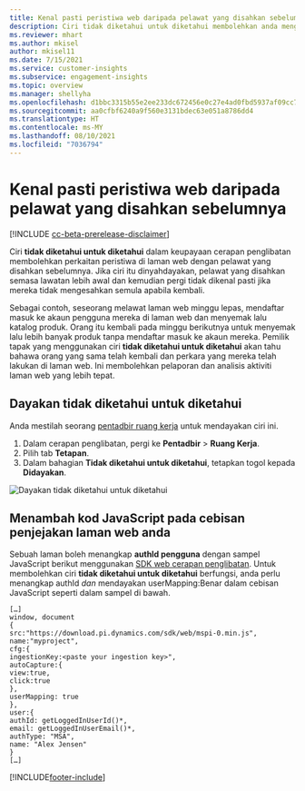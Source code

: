 ```yaml
---
title: Kenal pasti peristiwa web daripada pelawat yang disahkan sebelumnya dengan tidak diketahui untuk diketahui
description: Ciri tidak diketahui untuk diketahui membolehkan anda mengaitkan peristiwa di laman web dengan pelawat yang disahkan sebelumnya.
ms.reviewer: mhart
ms.author: mkisel
author: mkisel11
ms.date: 7/15/2021
ms.service: customer-insights
ms.subservice: engagement-insights
ms.topic: overview
ms.manager: shellyha
ms.openlocfilehash: d1bbc3315b55e2ee233dc672456e0c27e4ad0fbd5937af09cc790c96ee274000
ms.sourcegitcommit: aa0cfbf6240a9f560e3131bdec63e051a8786dd4
ms.translationtype: HT
ms.contentlocale: ms-MY
ms.lasthandoff: 08/10/2021
ms.locfileid: "7036794"
---
```

# <a name="recognize-web-events-from-previously-authenticated-visitors"></a>Kenal pasti peristiwa web daripada pelawat yang disahkan sebelumnya

[!INCLUDE [cc-beta-prerelease-disclaimer](includes/cc-beta-prerelease-disclaimer.md)]

Ciri **tidak diketahui untuk diketahui** dalam keupayaan cerapan penglibatan membolehkan perkaitan peristiwa di laman web dengan pelawat yang disahkan sebelumnya. Jika ciri itu dinyahdayakan, pelawat yang disahkan semasa lawatan lebih awal dan kemudian pergi tidak dikenal pasti jika mereka tidak mengesahkan semula apabila kembali. 

Sebagai contoh, seseorang melawat laman web minggu lepas, mendaftar masuk ke akaun pengguna mereka di laman web dan menyemak lalu katalog produk. Orang itu kembali pada minggu berikutnya untuk menyemak lalu lebih banyak produk tanpa mendaftar masuk ke akaun mereka. Pemilik tapak yang menggunakan ciri **tidak diketahui untuk diketahui** akan tahu bahawa orang yang sama telah kembali dan perkara yang mereka telah lakukan di laman web. Ini membolehkan pelaporan dan analisis aktiviti laman web yang lebih tepat.

## <a name="enable-unknown-to-known"></a>Dayakan tidak diketahui untuk diketahui

Anda mestilah seorang [pentadbir ruang kerja](user-roles.md) untuk mendayakan ciri ini. 

1. Dalam cerapan penglibatan, pergi ke **Pentadbir** > **Ruang Kerja**. 
2. Pilih tab **Tetapan**.
3. Dalam bahagian **Tidak diketahui untuk diketahui**, tetapkan togol kepada **Didayakan**.

![Dayakan tidak diketahui untuk diketahui](media/U2Ktoggle.png "Dayakan tidak diketahui untuk diketahui")

## <a name="adding-javascript-code-to-your-sites-tracking-snippet"></a>Menambah kod JavaScript pada cebisan penjejakan laman web anda

Sebuah laman boleh menangkap **authId pengguna** dengan sampel JavaScript berikut menggunakan [SDK web cerapan penglibatan](advanced-SDK-implementation.md). Untuk membolehkan ciri **tidak diketahui untuk diketahui** berfungsi, anda perlu menangkap authId *dan* mendayakan userMapping:Benar dalam cebisan JavaScript seperti dalam sampel di bawah.

```
[…]
window, document
{
src:"https://download.pi.dynamics.com/sdk/web/mspi-0.min.js",
name:"myproject",
cfg:{
ingestionKey:<paste your ingestion key>",
autoCapture:{
view:true,
click:true
},
userMapping: true
},
user:{
authId: getLoggedInUserId()*,
email: getLoggedInUserEmail()*,
authType: "MSA",
name: "Alex Jensen"
}
[…]
```

[!INCLUDE[footer-include](../includes/footer-banner.md)]
